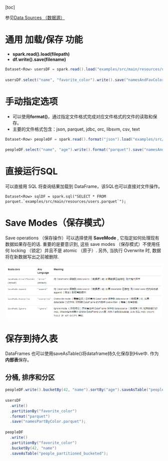 [toc]

参见[Data Sources （数据源）](http://spark.apachecn.org/docs/cn/2.2.0/sql-programming-guide.html#data-sources-%E6%95%B0%E6%8D%AE%E6%BA%90)   

# 通用 加载/保存 功能
- **spark.read().load(filepath)**
- **df.write().save(filename)**

```java
Dataset<Row> usersDF = spark.read().load("examples/src/main/resources/users.parquet");

usersDF.select("name", "favorite_color").write().save("namesAndFavColors.parquet");
```

# 手动指定选项
- 可以使用**format()**，通过指定文件格式完成对应文件格式的文件的读取和保存。
- 主要的文件格式包含：json, parquet, jdbc, orc, libsvm, csv, text

```java
Dataset<Row> peopleDF = spark.read().format("json").load("examples/src/main/resources/people.json");

peopleDF.select("name", "age").write().format("parquet").save("namesAndAges.parquet");
```

# 直接运行SQL
可以直接用 SQL 将查询结果加载到 DataFrame，该SQL也可以直接对文件操作。

```
Dataset<Row> sqlDF = spark.sql("SELECT * FROM parquet.`examples/src/main/resources/users.parquet`");
```

# Save Modes（保存模式）
Save operations （保存操作）可以选择使用 **SaveMode** , 它指定如何处理现有数据如果存在的话. 重要的是要意识到, 这些 save modes （保存模式）不使用任何 locking （锁定）并且不是 atomic （原子）. 另外, 当执行 Overwrite 时, 数据将在新数据写出之前被删除.    

![savemode](https://raw.githubusercontent.com/Andr-Robot/iMarkdownPhotos/master/Res/savemode.png)

# 保存到持久表
DataFrames 也可以使用saveAsTable()将dataframe持久化保存到Hive中. 作为**内部表**保存。

## 分桶, 排序和分区

```java
peopleDF.write().bucketBy(42, "name").sortBy("age").saveAsTable("people_bucketed");

usersDF
  .write()
  .partitionBy("favorite_color")
  .format("parquet")
  .save("namesPartByColor.parquet");
  
peopleDF
  .write()
  .partitionBy("favorite_color")
  .bucketBy(42, "name")
  .saveAsTable("people_partitioned_bucketed");
```

